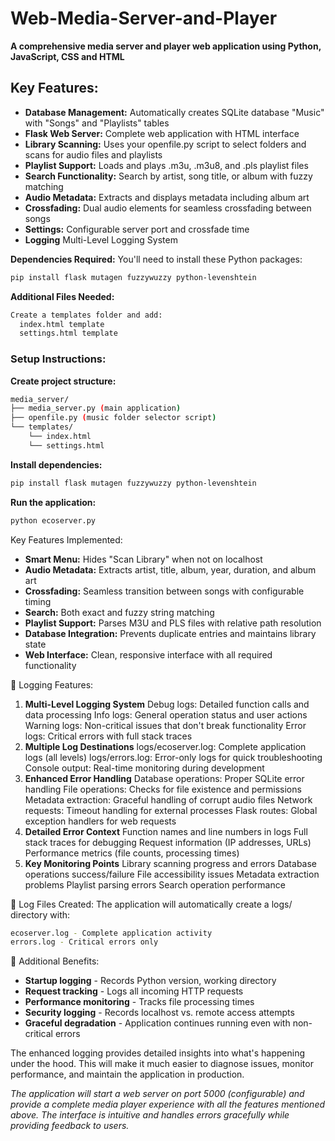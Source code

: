 # Web-Media-Server-and-Player
**A comprehensive media server and player web application using Python, JavaScript, CSS and HTML**

## Key Features:

- **Database Management:** Automatically creates SQLite database "Music" with "Songs" and "Playlists" tables
- **Flask Web Server:** Complete web application with HTML interface
- **Library Scanning:** Uses your openfile.py script to select folders and scans for audio files and playlists
- **Playlist Support:** Loads and plays .m3u, .m3u8, and .pls playlist files
- **Search Functionality:** Search by artist, song title, or album with fuzzy matching
- **Audio Metadata:** Extracts and displays metadata including album art
- **Crossfading:** Dual audio elements for seamless crossfading between songs
- **Settings:** Configurable server port and crossfade time
- **Logging** Multi-Level Logging System

**Dependencies Required:**
You'll need to install these Python packages:
   ```sh
pip install flask mutagen fuzzywuzzy python-levenshtein
   ```   
**Additional Files Needed:**
```sh
Create a templates folder and add:
  index.html template
  settings.html template
   ``` 
### Setup Instructions:

**Create project structure:**
```sh
media_server/
├── media_server.py (main application)
├── openfile.py (music folder selector script)
└── templates/
    └── index.html
    └── settings.html
   ``` 
**Install dependencies:**
```sh
pip install flask mutagen fuzzywuzzy python-levenshtein
   ``` 
**Run the application:**
```sh
python ecoserver.py
   ``` 

Key Features Implemented:

- **Smart Menu:** Hides "Scan Library" when not on localhost
- **Audio Metadata:** Extracts artist, title, album, year, duration, and album art
- **Crossfading:** Seamless transition between songs with configurable timing
- **Search:** Both exact and fuzzy string matching
- **Playlist Support:** Parses M3U and PLS files with relative path resolution
- **Database Integration:** Prevents duplicate entries and maintains library state
- **Web Interface:** Clean, responsive interface with all required functionality

🔧 Logging Features:
1. **Multi-Level Logging System**
Debug logs: Detailed function calls and data processing
Info logs: General operation status and user actions
Warning logs: Non-critical issues that don't break functionality
Error logs: Critical errors with full stack traces
2. **Multiple Log Destinations**
logs/ecoserver.log: Complete application logs (all levels)
logs/errors.log: Error-only logs for quick troubleshooting
Console output: Real-time monitoring during development
3. **Enhanced Error Handling**
Database operations: Proper SQLite error handling
File operations: Checks for file existence and permissions
Metadata extraction: Graceful handling of corrupt audio files
Network requests: Timeout handling for external processes
Flask routes: Global exception handlers for web requests
4. **Detailed Error Context**
Function names and line numbers in logs
Full stack traces for debugging
Request information (IP addresses, URLs)
Performance metrics (file counts, processing times)
5. **Key Monitoring Points**
Library scanning progress and errors
Database operations success/failure
File accessibility issues
Metadata extraction problems
Playlist parsing errors
Search operation performance

📁 Log Files Created:
The application will automatically create a logs/ directory with:
```sh
ecoserver.log - Complete application activity
errors.log - Critical errors only
```
🚀 Additional Benefits:

- **Startup logging** - Records Python version, working directory
- **Request tracking** - Logs all incoming HTTP requests
- **Performance monitoring** - Tracks file processing times
- **Security logging** - Records localhost vs. remote access attempts
- **Graceful degradation** - Application continues running even with non-critical errors

The enhanced logging provides detailed insights into what's happening under the hood. 
This will make it much easier to diagnose issues, monitor performance, and maintain the application in production.

*The application will start a web server on port 5000 (configurable) 
and provide a complete media player experience with all the features mentioned above. 
The interface is intuitive and handles errors gracefully while providing feedback to users.*
